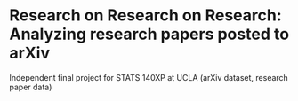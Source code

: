 # Research on Research on Research: Analyzing research papers posted to arXiv

Independent final project for STATS 140XP at UCLA (arXiv dataset, research paper data)
